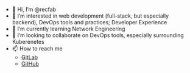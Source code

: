 - 👋 Hi, I’m @recfab
- 👀 I’m interested in web development (full-stack, but especially backend), DevOps tools and practices; Developer Experience
- 🌱 I’m currently learning Network Engineering
- 💞️ I’m looking to collaborate on DevOps tools, especially surrounding Kuberenetes
- 📫 How to reach me
  - [GitLab](https://gitlab.com/recfab)
  - [GitHub](https://github.com/recfab)

<!---
recfab/recfab is a ✨ special ✨ repository because its `README.md` (this file) appears on your GitHub profile.
You can click the Preview link to take a look at your changes.
--->
